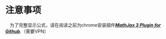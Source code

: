 # 注意事项

&emsp;为了完整显示公式，请在阅读之前为chrome安装插件[***MathJax 3 Plugin for Github***](https://chrome.google.com/webstore/detail/mathjax-3-plugin-for-gith/peoghobgdhejhcmgoppjpjcidngdfkod).（需要VPN）

